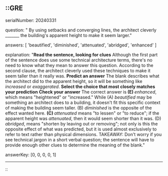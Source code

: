 ::GRE
---

serialNumber: 20240331

question: " By using setbacks and converging lines, the architect cleverly _______ the building's apparent height to make it seem larger."

answers: [
  'beautified',
  'diminished',
  'attenuated',
  'abridged',
  'enhanced'
]

explanation: "<strong>Read the sentence, looking for clues</strong> Although the first part of the sentence does use some technical architecture terms, there's no need to know what they mean to answer this question. According to the second clause, the architect cleverly used these techniques to make it seem taller than it really was. <strong>Predict an answer</strong> The blank describes what the architect did to the apparent height, so it will be something like <i>increased</i> or <i>exaggerated</i>. <strong>Select the choice that most closely matches your prediction</strong> <strong>Check your answer</strong> The correct answer is<strong> (E) </strong><i>enhanced</i>, which means \"heightened\" or \"increased.\" While (A) <i>beautified</i> may be something an architect does to a building, it doesn't fit this specific context of making the building seem taller. (B) <i>diminished </i>is the opposite of the effect wanted here. <strong>(C) </strong><i>attenuated</i> means \"to lessen\" or \"to reduce\"; if the apparent height was <i>attenuated</i>, then it would seem shorter than it was. (D) <i>abridged</i>, means \"shorten by leaving out or removing\"; not only is this the opposite effect of what was predicted, but it is used almost exclusively to refer to text rather than physical dimensions. TAKEAWAY: Don't worry if you see technical jargon in a short verbal question; the sentence will have to provide enough other clues to determine the meaning of the blank."

answerKey: [0, 0, 0, 0, 1]

---
::